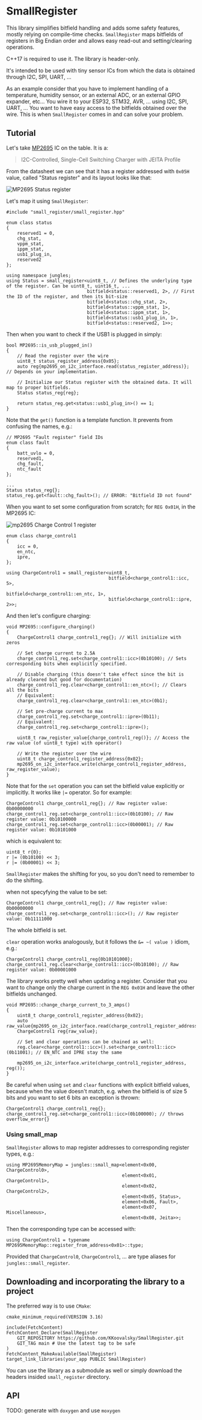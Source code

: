 # SmallRegister

This library simplifies bitfield handling and adds some safety features, mostly relying on compile-time checks.
`SmallRegister` maps bitfields of registers in Big Endian order and allows easy read-out and setting/clearing 
operations.

C++17 is required to use it. The library is header-only.

It's intended to be used with tiny sensor ICs from which the data is obtained through I2C, SPI, UART, ...

As an example consider that you have to implement handling of a temperature, humidity sensor, or an external ADC, or 
an external GPIO expander, etc... You wire it to your ESP32, STM32, AVR, ... using I2C, SPI, UART, ...
You want to have easy access to the bitfields obtained over the wire. This is when `SmallRegister` comes in and can
solve your problem.

## Tutorial

Let's take [MP2695](https://www.monolithicpower.com/en/mp2695.html) IC on the table. It is a:

> I2C-Controlled, Single-Cell Switching Charger with JEITA Profile

From the datasheet we can see that it has a register addressed with `0x05H` value, called "Status register"
and its layout looks like that:

![MP2695 Status register](docs/mp2695_status_register.png)

Let's map it using `SmallRegister`:

```
#include "small_register/small_register.hpp"

enum class status
{
    reserved1 = 0,
    chg_stat,
    vppm_stat,
    ippm_stat,
    usb1_plug_in,
    reserved2
};

using namespace jungles;
using Status = small_register<uint8_t, // Defines the underlying type of the register. Can be uint8_t, uint16_t, ...
                              bitfield<status::reserved1, 2>, // First the ID of the register, and then its bit-size
                              bitfield<status::chg_stat, 2>,
                              bitfield<status::vppm_stat, 1>,
                              bitfield<status::ippm_stat, 1>,
                              bitfield<status::usb1_plug_in, 1>,
                              bitfield<status::reserved2, 1>>;
```

Then when you want to check if the USB1 is plugged in simply:

```
bool MP2695::is_usb_plugged_in()
{
    // Read the register over the wire
    uint8_t status_register_address{0x05};
    auto reg{mp2695_on_i2c_interface.read(status_register_address)}; // Depends on your implementation.

    // Initialize our Status register with the obtained data. It will map to proper bitfields.
    Status status_reg{reg}; 
    
    return status_reg.get<status::usb1_plug_in>() == 1;
}
```

Note that the `get()` function is a template function. It prevents from confusing the names, e.g.:

```
// MP2695 "Fault register" field IDs
enum class fault
{
    batt_uvlo = 0,
    reserved1,
    chg_fault,
    ntc_fault
};

...
Status status_reg{};
status_reg.get<fault::chg_fault>(); // ERROR: "Bitfield ID not found"
``` 

When you want to set some configuration from scratch; for `REG 0x01H`, in the MP2695 IC:

![mp2695 Charge Control 1 register](docs/mp2695_charge_control_1_register.png)

```
enum class charge_control1
{
    icc = 0,
    en_ntc,
    ipre,
};

using ChargeControl1 = small_register<uint8_t,
                                      bitfield<charge_control1::icc, 5>,
                                      bitfield<charge_control1::en_ntc, 1>,
                                      bitfield<charge_control1::ipre, 2>>;
```

And then let's configure charging:

```
void MP2695::configure_charging()
{
    ChargeControl1 charge_control1_reg{}; // Will initialize with zeros

    // Set charge current to 2.5A
    charge_control1_reg.set<charge_control1::icc>(0b10100); // Sets corresponding bits when explicitly specified.
    
    // Disable charging (this doesn't take effect since the bit is already cleared but good for documentation)
    charge_control1_reg.clear<charge_control1::en_ntc>(); // Clears all the bits
    // Equivalent:
    charge_control1_reg.clear<charge_control1::en_ntc>(0b1);

    // Set pre-charge current to max
    charge_control1_reg.set<charge_control1::ipre>(0b11);
    // Equivalent:
    charge_control1_reg.set<charge_control1::ipre>();

    uint8_t raw_register_value{charge_control1_reg()}; // Access the raw value (of uint8_t type) with operator()

    // Write the register over the wire
    uint8_t charge_control1_register_address{0x02};
    mp2695_on_i2c_interface.write(charge_control1_register_address, raw_register_value); 
}
```

Note that for the `set` operation you can set the bitfield value explicitly or implicitly. It works like `|=` operator.
So for example:

```
ChargeControl1 charge_control1_reg{}; // Raw register value: 0b00000000
charge_control1_reg.set<charge_control1::icc>(0b10100); // Raw register value: 0b10100000
charge_control1_reg.set<charge_control1::icc>(0b00001); // Raw register value: 0b10101000
```

which is equivalent to:

```
uint8_t r{0};
r |= (0b10100) << 3;
r |= (0b00001) << 3;
```

`SmallRegister` makes the shifting for you, so you don't need to remember to do the shifting. 

when not specyfying the value to be set:

```
ChargeControl1 charge_control1_reg{}; // Raw register value: 0b00000000
charge_control1_reg.set<charge_control1::icc>(); // Raw register value: 0b11111000
```

The whole bitfield is set.

`clear` operation works analogously, but it follows the `&= ~( value )` idiom, e.g.:

```
ChargeControl1 charge_control1_reg{0b10101000};
charge_control1_reg.clear<charge_control1::icc>(0b10100); // Raw register value: 0b00001000
```

The library works pretty well when updating a register. Consider that you want to change only the charge current
in the `REG 0x01H` and leave the other bitfields unchanged.

```
void MP2695::change_charge_current_to_3_amps()
{
    uint8_t charge_control1_register_address{0x02};
    auto raw_value{mp2695_on_i2c_interface.read(charge_control1_register_address)}; 
    ChargeControl1 reg{raw_value};

    // Set and clear operations can be chained as well:
    reg.clear<charge_control1::icc>().set<charge_control1::icc>(0b11001); // EN_NTC and IPRE stay the same

    mp2695_on_i2c_interface.write(charge_control1_register_address, reg()); 
}
```

Be careful when using `set` and `clear` functions with explicit bitfield values, because when the value doesn't match, 
e.g. when the bitfield is of size 5 bits and you want to set 6 bits an exception is thrown:

```
ChargeControl1 charge_control1_reg{};
charge_control1_reg.set<charge_control1::icc>(0b100000); // throws overflow_error{}
```

### Using small_map

`SmallRegister` allows to map register addresses to corresponding register types, e.g.:

```
using MP2695MemoryMap = jungles::small_map<element<0x00, ChargeControl0>,
                                           element<0x01, ChargeControl1>,
                                           element<0x02, ChargeControl2>,
                                           element<0x05, Status>,
                                           element<0x06, Fault>,
                                           element<0x07, Miscellaneous>,
                                           element<0x08, Jeita>>;
```

Then the corresponding type can be accessed with:
```
using ChargeControl1 = typename MP2695MemoryMap::register_from_address<0x01>::type;

```

Provided that `ChargeControl0`, `ChargeControl1`, ... are type aliases for `jungles::small_register`.

## Downloading and incorporating the library to a project

The preferred way is to use `CMake`:

```
cmake_minimum_required(VERSION 3.16)

include(FetchContent)
FetchContent_Declare(SmallRegister
    GIT_REPOSITORY https://github.com/KKoovalsky/SmallRegister.git
    GIT_TAG main # Use the latest tag to be safe
)
FetchContent_MakeAvailable(SmallRegister)
target_link_libraries(your_app PUBLIC SmallRegister)
```

You can use the library as a submodule as well or simply download the headers insided `small_register` directory.

## API

TODO: generate with `doxygen` and use `moxygen`



